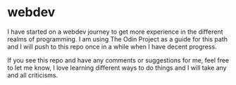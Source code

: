 # webdev
I have started on a webdev journey to get more experience in the different realms of programming. I am using The Odin Project as a guide for this path and I will push to this repo once in a while when I have decent progress.

If you see this repo and have any comments or suggestions for me, feel free to let me know, I love learning different ways to do things and I will take any and all criticisms.
